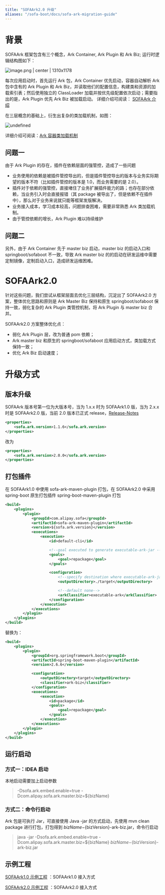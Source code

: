 ```yaml
---
title: "SOFAArk2.0 升级"
aliases: "/sofa-boot/docs/sofa-ark-migration-guide"
---
```


# 背景

SOFAArk 框架包含有三个概念，Ark Container, Ark Plugin 和 Ark Biz; 运行时逻辑结构图如下：

![image.png | center | 1310x1178](https://cdn.yuque.com/lark/2018/png/590/1523868989241-f50695ed-dca0-4bf7-a6a9-afe07c2ade76.png)

每次应用启动时，首先运行 Ark 包，Ark Container 优先启动，容器自动解析 Ark 包中含有的 Ark Plugin 和 Ark Biz，并读取他们的配置信息，构建类和资源的加载索引表；然后使用独立的 ClassLoader 加载并按优先级配置依次启动；需要指出的是，Ark Plugin 优先 Ark Biz 被加载启动。
详细介绍可阅读： [SOFAArk 介绍](https://www.sofastack.tech/projects/sofa-boot/sofa-ark-readme/)

在三层概念的基础上，衍生出复杂的类加载机制，如图：

![undefined](https://gw.alipayobjects.com/zos/skylark/7dfdc66f-a70d-4ef0-9de3-92b72bf2caf7/2018/png/77f10035-a6c3-4bab-bff3-a2c9a986561f.png)

详细介绍可阅读：[Ark 容器类加载机制](https://www.sofastack.tech/projects/sofa-boot/sofa-ark-classloader/)

## 问题一

由于 Ark Plugin 的存在，插件在依赖层面的强管控，造成了一些问题
- 业务使用的依赖是被插件管控导出的，但是插件管控导出的版本与业务实际期望的版本不符（比如插件管控的版本是 1.0，而业务需要的是 2.0）。
- 插件对于依赖的强管控，直接堵住了业务扩展插件能力的路；也存在部分依赖，当业务引入时会直接报错（其 package 被导出了，但是依赖不在插件中），那么对于业务来说就只能等框架发版解决。
- 业务接入成本，学习成本较高，问题排查困难，需要非常熟悉 Ark 类加载机制。
- 由于管控依赖的增长，Ark Plugin 难以持续维护

## 问题二

另外，由于 Ark Container 先于 master biz 启动，master biz 的启动入口和 springboot/sofaboot 不一致，导致 Ark master biz 的的启动在研发运维中需要定制镜像，定制启动入口，造成研发运维困难。

# SOFAArk2.0

针对这些问题，我们尝试从框架层面去优化三层结构，沉淀出了 SOFAArk2.0 方案，整体优化思路和原则是 Ark Master Biz 保持和原生 springboot/sofaboot 保持一致，弱化复杂的 Ark Plugin 类管控机制，将 Ark Plugin 与 master biz 合并。

SOFAArk2.0 方案整体优化点：
- 弱化 Ark Plugin 层，改为普通 pom 依赖；
- Ark master biz 和原生的 springboot/sofaboot 应用启动方式，类加载方式保持一致；
- 优化 Ark Biz 启动速度；

# 升级方式

## 版本升级

SOFAArk 版本号第一位为大版本号，当为 1.x.x 时为 SOFAArk1.0 版，当为 2.x.x 时是 SOFAArk2.0 版，当前 2.0 版本已正式 release，[Release-Notes](https://github.com/sofastack/sofa-ark/releases/tag/v2.0.0)

```xml
<properties>
    <sofa.ark.version>1.1.6</sofa.ark.version>
</properties>
```

改为

```xml
<properties>
    <sofa.ark.version>2.0.0</sofa.ark.version>
</properties>
```

## 打包插件

在 SOFAArk1.0 中使用 sofa-ark-maven-plugin 打包，在 SOFAArk2.0 中采用 spring-boot 原生打包插件 spring-boot-maven-plugin 打包

```xml
<build>
    <plugins>
        <plugin>
            <groupId>com.alipay.sofa</groupId>
            <artifactId>sofa-ark-maven-plugin</artifactId>
            <version>${sofa.ark.version}</version>
            <executions>
                <execution>
                    <id>default-cli</id>

                    <!--goal executed to generate executable-ark-jar -->
                    <goals>
                        <goal>repackage</goal>
                    </goals>

                    <configuration>
                        <!--specify destination where executable-ark-jar will be saved, default saved to ${project.build.directory}-->
                        <outputDirectory>./target</outputDirectory>

                        <!--default none-->
                        <arkClassifier>executable-ark</arkClassifier>
                    </configuration>
                </execution>
            </executions>
        </plugin>
    </plugins>
</build>
```

替换为：

```xml
<build>
    <plugins>
        <plugin>
            <groupId>org.springframework.boot</groupId>
            <artifactId>spring-boot-maven-plugin</artifactId>
            <version>2.6.6</version>

            <configuration>
                <outputDirectory>target</outputDirectory>
                <classifier>ark-biz</classifier>
            </configuration>
            <executions>
                <execution>
                    <id>package</id>
                    <goals>
                        <goal>repackage</goal>
                    </goals>
                </execution>
            </executions>
        </plugin>
    </plugins>
</build>
```

## 运行启动

### 方式一：IDEA 启动

本地启动需要加上启动参数

> -Dsofa.ark.embed.enable=true -Dcom.alipay.sofa.ark.master.biz=${bizName}

### 方式二：命令行启动

Ark 包是可执行 Jar，可直接使用 Java -jar 的方式启动，先使用 mvn clean package 进行打包，打包得到 ${bizName}-${bizVersion}-ark-biz.jar，命令行启动

> java -jar -Dsofa.ark.embed.enable=true -Dcom.alipay.sofa.ark.master.biz=${bizName} ${bizName}-${bizVersion}-ark-biz.jar

## 示例工程

[SOFAArk1.0 示例工程](https://github.com/sofastack-guides/sofa-ark-guides/tree/master/sample-ark-springboot) ：SOFAArk1.0 接入方式

[SOFAArk2.0 示例工程](https://github.com/sofastack-guides/sofa-ark-spring-guides) ：SOFAArk2.0 接入方式


